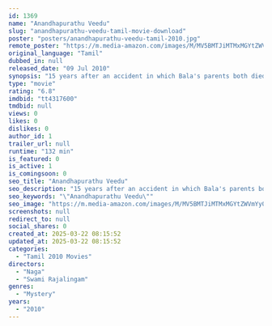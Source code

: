 ```yaml
---
id: 1369
name: "Anandhapurathu Veedu"
slug: "anandhapurathu-veedu-tamil-movie-download"
poster: "posters/anandhapurathu-veedu-tamil-2010.jpg"
remote_poster: "https://m.media-amazon.com/images/M/MV5BMTJiMTMxMGYtZWVmYy00ODhiLTlhNzQtZjM5NjA3ZDU4YzJhXkEyXkFqcGdeQXVyOTk3NTc2MzE@._V1_SX300.jpg"
original_language: "Tamil"
dubbed_in: null
released_date: "09 Jul 2010"
synopsis: "15 years after an accident in which Bala's parents both died, Bala returns with wife, Revathi, and son, Anand, to his hometown. They decide to stay a couple of nights in the massive house that he grew up in. As he spends a few day..."
type: "movie"
rating: "6.8"
imdbid: "tt4317600"
tmdbid: null
views: 0
likes: 0
dislikes: 0
author_id: 1
trailer_url: null
runtime: "132 min"
is_featured: 0
is_active: 1
is_comingsoon: 0
seo_title: "Anandhapurathu Veedu"
seo_description: "15 years after an accident in which Bala's parents both died, Bala returns with wife, Revathi, and son, Anand, to his hometown. They decide to stay a couple of nights in the massive house that he grew up in. As he spends a few day..."
seo_keywords: "\"Anandhapurathu Veedu\""
seo_image: "https://m.media-amazon.com/images/M/MV5BMTJiMTMxMGYtZWVmYy00ODhiLTlhNzQtZjM5NjA3ZDU4YzJhXkEyXkFqcGdeQXVyOTk3NTc2MzE@._V1_SX300.jpg"
screenshots: null
redirect_to: null
social_shares: 0
created_at: 2025-03-22 08:15:52
updated_at: 2025-03-22 08:15:52
categories:
  - "Tamil 2010 Movies"
directors:
  - "Naga"
  - "Swami Rajalingam"
genres:
  - "Mystery"
years:
  - "2010"
---
```

